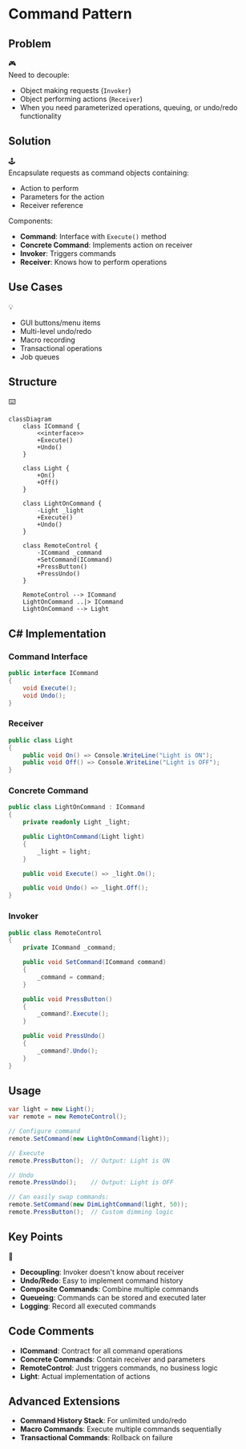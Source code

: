 # Command Pattern

## Problem

🎮  
Need to decouple:

- Object making requests (`Invoker`)
- Object performing actions (`Receiver`)
- When you need parameterized operations, queuing, or undo/redo functionality

## Solution

🕹️  
Encapsulate requests as command objects containing:

- Action to perform
- Parameters for the action
- Receiver reference

Components:

- **Command**: Interface with `Execute()` method
- **Concrete Command**: Implements action on receiver
- **Invoker**: Triggers commands
- **Receiver**: Knows how to perform operations

## Use Cases

💡

- GUI buttons/menu items
- Multi-level undo/redo
- Macro recording
- Transactional operations
- Job queues

## Structure

⌨️

```mermaid
classDiagram
    class ICommand {
        <<interface>>
        +Execute()
        +Undo()
    }

    class Light {
        +On()
        +Off()
    }

    class LightOnCommand {
        -Light _light
        +Execute()
        +Undo()
    }

    class RemoteControl {
        -ICommand _command
        +SetCommand(ICommand)
        +PressButton()
        +PressUndo()
    }

    RemoteControl --> ICommand
    LightOnCommand ..|> ICommand
    LightOnCommand --> Light
```

## C# Implementation

### Command Interface

```csharp
public interface ICommand
{
    void Execute();
    void Undo();
}
```

### Receiver

```csharp
public class Light
{
    public void On() => Console.WriteLine("Light is ON");
    public void Off() => Console.WriteLine("Light is OFF");
}
```

### Concrete Command

```csharp
public class LightOnCommand : ICommand
{
    private readonly Light _light;

    public LightOnCommand(Light light)
    {
        _light = light;
    }

    public void Execute() => _light.On();

    public void Undo() => _light.Off();
}
```

### Invoker

```csharp
public class RemoteControl
{
    private ICommand _command;

    public void SetCommand(ICommand command)
    {
        _command = command;
    }

    public void PressButton()
    {
        _command?.Execute();
    }

    public void PressUndo()
    {
        _command?.Undo();
    }
}
```

## Usage

```csharp
var light = new Light();
var remote = new RemoteControl();

// Configure command
remote.SetCommand(new LightOnCommand(light));

// Execute
remote.PressButton();  // Output: Light is ON

// Undo
remote.PressUndo();    // Output: Light is OFF

// Can easily swap commands:
remote.SetCommand(new DimLightCommand(light, 50));
remote.PressButton();  // Custom dimming logic
```

## Key Points

🔑

- **Decoupling**: Invoker doesn't know about receiver
- **Undo/Redo**: Easy to implement command history
- **Composite Commands**: Combine multiple commands
- **Queueing**: Commands can be stored and executed later
- **Logging**: Record all executed commands

## Code Comments

- **ICommand**: Contract for all command operations
- **Concrete Commands**: Contain receiver and parameters
- **RemoteControl**: Just triggers commands, no business logic
- **Light**: Actual implementation of actions

## Advanced Extensions

- **Command History Stack**: For unlimited undo/redo
- **Macro Commands**: Execute multiple commands sequentially
- **Transactional Commands**: Rollback on failure
